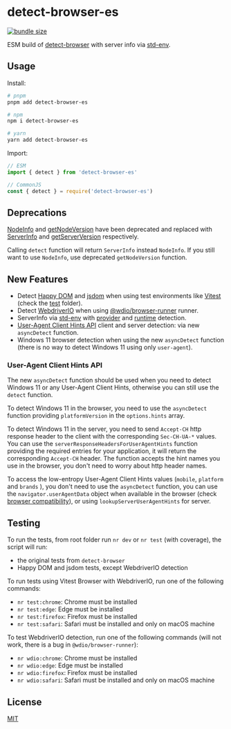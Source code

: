 # detect-browser-es

[![bundle size](https://flat.badgen.net/bundlephobia/minzip/detect-browser-es)](https://bundlephobia.com/package/detect-browser-es)

ESM build of [detect-browser](https://www.npmjs.com/package/detect-browser) with server info via [std-env](https://github.com/unjs/std-env).

## Usage

Install:

```sh
# pnpm
pnpm add detect-browser-es

# npm
npm i detect-browser-es

# yarn
yarn add detect-browser-es
```

Import:

```js
// ESM
import { detect } from 'detect-browser-es'

// CommonJS
const { detect } = require('detect-browser-es')
```

## Deprecations

[NodeInfo](https://github.com/DamonOehlman/detect-browser/blob/master/src/index.ts#L30) and [getNodeVersion](https://github.com/DamonOehlman/detect-browser/blob/master/src/index.ts#L306C17-L306C31) have been deprecated and replaced with [ServerInfo](https://github.com/userquin/detect-browser-es/blob/main/src/index.ts#L47) and [getServerVersion](https://github.com/userquin/detect-browser-es/blob/main/src/index.ts#L366) respectively.

Calling `detect` function will return `ServerInfo` instead `NodeInfo`. If you still want to use `NodeInfo`, use deprecated `getNodeVersion` function.

## New Features

- Detect [Happy DOM](https://github.com/capricorn86/happy-dom) and [jsdom](https://github.com/jsdom/jsdom) when using test environments like [Vitest](https://github.com/vitest-dev/vitest) (check the [test](https://github.com/userquin/detect-browser-es/tree/main/test) folder).
- Detect [WebdriverIO](https://github.com/webdriverio/webdriverio) when using [@wdio/browser-runner](https://www.npmjs.com/package/@wdio/browser-runner) runner.
- ServerInfo via [std-env](https://github.com/unjs/std-env) with [provider](https://github.com/unjs/std-env#provider-detection) and [runtime](https://github.com/unjs/std-env#runtime-detection) detection.
- [User-Agent Client Hints API](https://developer.mozilla.org/en-US/docs/Web/API/User-Agent_Client_Hints_API) client and server detection: via new `asyncDetect` function.
- Windows 11 browser detection when using the new `asyncDetect` function (there is no way to detect Windows 11 using only `user-agent`).

### User-Agent Client Hints API

The new `asyncDetect` function should be used when you need to detect Windows 11 or any User-Agent Client Hints, otherwise you can still use the `detect` function.

To detect Windows 11 in the browser, you need to use the `asyncDetect` function providing `platformVersion` in the `options.hints` array. 

To detect Windows 11 in the server, you need to send `Accept-CH` http response header to the client with the corresponding `Sec-CH-UA-*` values. You can use the `serverResponseHeadersForUserAgentHints` function providing the required entries for your application, it will return the corresponding `Accept-CH` header. The function accepts the hint names you use in the browser, you don't need to worry about http header names.

To access the low-entropy User-Agent Client Hints values (`mobile`, `platform` and `brands` ), you don't need to use the `asyncDetect` function, you can use the `navigator.userAgentData` object when available in the browser (check [browser compatibility](https://developer.mozilla.org/en-US/docs/Web/API/User-Agent_Client_Hints_API#browser_compatibility)), or using `lookupServerUserAgentHints` for server.

## Testing

To run the tests, from root folder run `nr dev` or `nr test` (with coverage), the script will run:
- the original tests from `detect-browser`
- Happy DOM and jsdom tests, except WebdriverIO detection

To run tests using Vitest Browser with WebdriverIO, run one of the following commands:
- `nr test:chrome`: Chrome must be installed
- `nr test:edge`: Edge must be installed
- `nr test:firefox`: Firefox must be installed
- `nr test:safari`: Safari must be installed and only on macOS machine

To test WebdriverIO detection, run one of the following commands (will not work, there is a bug in `@wdio/browser-runner`):
- `nr wdio:chrome`: Chrome must be installed
- `nr wdio:edge`: Edge must be installed
- `nr wdio:firefox`: Firefox must be installed
- `nr wdio:safari`: Safari must be installed and only on macOS machine

## License

[MIT](./LICENSE)
